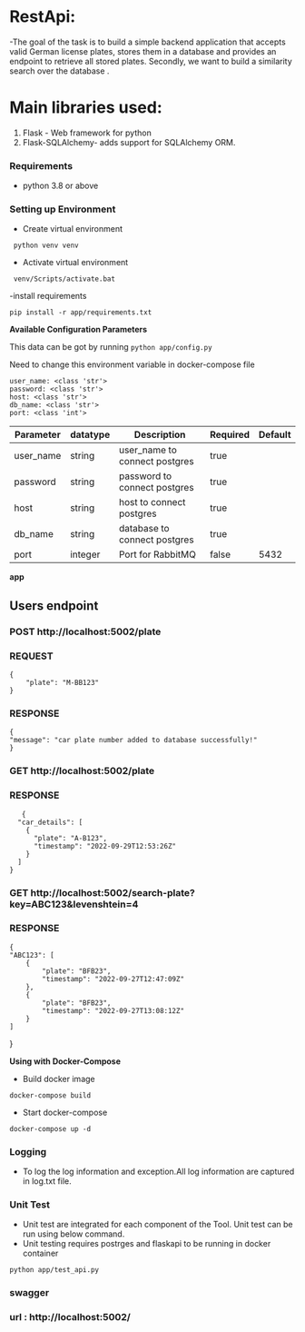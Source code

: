 [//]: <> (Titles)
# RestApi:
-The goal of the task is to build a simple backend application that accepts valid German
license plates, stores them in a database and provides an endpoint to retrieve all stored
plates. Secondly, we want to build a similarity search over the database .

# Main libraries used:

 1. Flask - Web framework for python
 2. Flask-SQLAlchemy- adds support for SQLAlchemy ORM.



### Requirements
- python 3.8 or above

### Setting up Environment
- Create virtual environment
```
 python venv venv   

```
- Activate virtual environment
```
 venv/Scripts/activate.bat

```
-install requirements
```
pip install -r app/requirements.txt
```

**Available Configuration Parameters**

This data can be got by running `python app/config.py`

Need to change this environment variable in docker-compose file 
```
user_name: <class 'str'>
password: <class 'str'>
host: <class 'str'>
db_name: <class 'str'>
port: <class 'int'>
```


| Parameter | datatype | Description| Required | Default |
| - | - | - | - | - |
|user_name| string | user_name to connect postgres| true | |
|password | string | password to connect postgres | true | |
|host | string | host to connect postgres | true | |
|db_name | string | database to connect postgres | true | |
|port | integer | Port for RabbitMQ | false | 5432 |

**app**

## Users endpoint

### POST http://localhost:5002/plate

### REQUEST
    {
        "plate": "M-BB123"
    }
### RESPONSE
    {
    "message": "car plate number added to database successfully!"
    }



### GET http://localhost:5002/plate

### RESPONSE
       {
      "car_details": [
        {
          "plate": "A-B123",
          "timestamp": "2022-09-29T12:53:26Z"
        }
      ]
    }

### GET http://localhost:5002/search-plate?key=ABC123&levenshtein=4

### RESPONSE
    {
    "ABC123": [
        {
            "plate": "BFB23",
            "timestamp": "2022-09-27T12:47:09Z"
        },
        {
            "plate": "BFB23",
            "timestamp": "2022-09-27T13:08:12Z"
        }
    ]
}

**Using with Docker-Compose**

- Build docker image

```
docker-compose build
```

- Start docker-compose

```
docker-compose up -d
```

### Logging

- To log the log information and exception.All log information are captured in log.txt file.



### Unit Test

- Unit test are integrated for each component of the Tool. Unit test can be run using below command.
- Unit testing requires postrges and flaskapi to be running in docker container

```
python app/test_api.py
```


### swagger

### url : http://localhost:5002/
